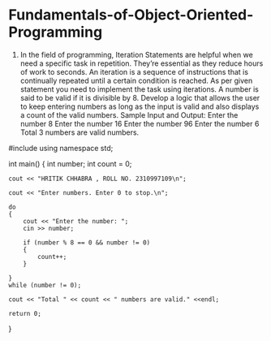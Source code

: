 # Fundamentals-of-Object-Oriented-Programming
1.	In the field of programming, Iteration Statements are helpful when we need a specific task in repetition. They’re essential as they reduce hours of work to seconds. An iteration is a sequence of instructions that is continually repeated until a certain condition is reached. As per given statement you need to implement the task using iterations. 
A number is said to be valid if it is divisible by 8. Develop a logic that allows the user to keep entering numbers as long as the input is valid and also displays a count of the valid numbers. 
Sample Input and Output:
Enter the number
8
Enter the number
16
Enter the number
96
Enter the number
6
Total 3 numbers are valid numbers. 



#include <iostream>
using namespace std;

int main() 
{
    int number;
    int count = 0;
    
    cout << "HRITIK CHHABRA , ROLL NO. 2310997109\n";

    cout << "Enter numbers. Enter 0 to stop.\n";

    do 
	{
        cout << "Enter the number: ";
        cin >> number;

        if (number % 8 == 0 && number != 0) 
		{
            count++;
        }

    } 
	while (number != 0);

    cout << "Total " << count << " numbers are valid." <<endl;

    return 0;
}
